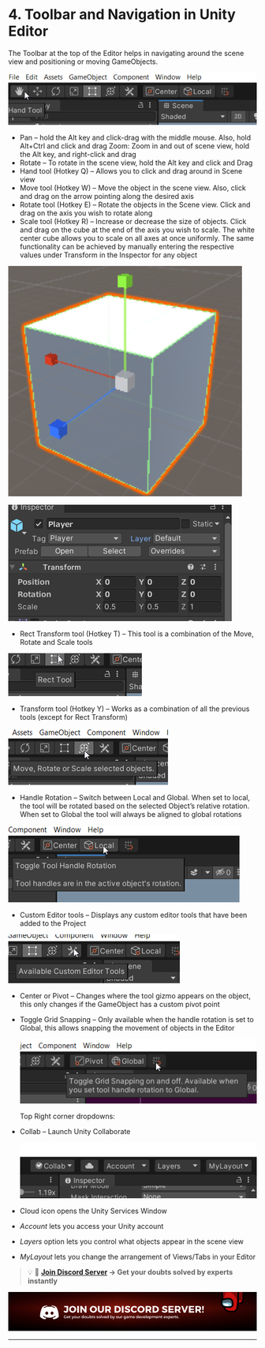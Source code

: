 # 4. Toolbar and Navigation in Unity Editor

The Toolbar at the top of the Editor helps in navigating around the scene view and positioning or moving GameObjects.

![navigation](./Images/navigation.png)

- Pan – hold the Alt key and click-drag with the middle mouse. Also, hold Alt+Ctrl and click and drag
Zoom: Zoom in and out of scene view, hold the Alt key, and right-click and drag
- Rotate – To rotate in the scene view, hold the Alt key and click and Drag
- Hand tool (Hotkey Q) – Allows you to click and drag around in Scene view
- Move tool (Hotkey W) – Move the object in the scene view. Also, click and drag on the arrow pointing along the desired axis
- Rotate tool (Hotkey E) – Rotate the objects in the Scene view. Click and drag on the axis you wish to rotate along
- Scale tool (Hotkey R) – Increase or decrease the size of objects. Click and drag on the cube at the end of the axis you wish to scale. The white center cube allows you to scale on all axes at once uniformly. 
The same functionality can be achieved by manually entering the respective values under Transform in the Inspector for any object

![Scale](./Images/Scale.png)

![Transform](./Images/Transform.png)

- Rect Transform tool (Hotkey T) – This tool is a combination of the Move, Rotate and Scale tools

![Rect_tool](./Images/Rect_tool.png)

- Transform tool (Hotkey Y) – Works as a combination of all the previous tools (except for Rect Transform)

![Transform_tool](./Images/Transform_tool.png)

- Handle Rotation – Switch between Local and Global. When set to local, the tool will be rotated based on the selected Object’s relative rotation. When set to Global the tool will always be aligned to global rotations

![Handle_rotation](./Images/Handle_rotation.png)

- Custom Editor tools – Displays any custom editor tools that have been added to the Project

![Custom_editor](./Images/Custom_editor.png)

- Center or Pivot – Changes where the tool gizmo appears on the object, this only changes if the GameObject has a custom pivot point
- Toggle Grid Snapping – Only available when the handle rotation is set to Global, this allows snapping the movement of objects in the Editor
    
    ![Grid_Snapping](./Images/Grid_Snapping.png)
    
    Top Right corner dropdowns: 
    
- Collab – Launch Unity Collaborate
    
    ![Collab](./Images/COllab.png)
    
- Cloud icon opens the Unity Services Window
- *Account* lets you access your Unity account
- *Layers* option lets you control what objects appear in the scene view
- *MyLayout* lets you change the arrangement of Views/Tabs in your Editor

<aside>

> 💡 🚀 **[Join Discord Server](https://discord.gg/J5zDscnzms) → Get your doubts solved by experts instantly**

</aside>

![discord](./Images/discord.png)

---
